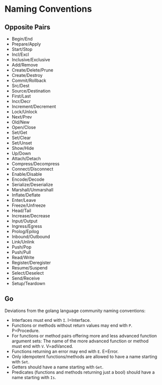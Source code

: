 # Naming Conventions

## Opposite Pairs
* Begin/End
* Prepare/Apply
* Start/Stop
* Incl/Excl
* Inclusive/Exclusive
* Add/Remove
* Create/Delete/Prune
* Create/Destroy
* Commit/Rollback
* Src/Dest
* Source/Destination
* First/Last
* Incr/Decr
* Increment/Decrement
* Lock/Unlock
* Next/Prev
* Old/New
* Open/Close
* Set/Get
* Set/Clear
* Set/Unset
* Show/Hide
* Up/Down
* Attach/Detach
* Compress/Decompress
* Connect/Disconnect
* Enable/Disable
* Encode/Decode
* Serialize/Deserialize
* Marshall/Unmarshall
* Inflate/Deflate
* Enter/Leave
* Freeze/Unfreeze
* Head/Tail
* Increase/Decrease
* Input/Output
* Ingress/Egress
* Prolog/Epilog
* Inbound/Outbound
* Link/Unlink
* Push/Pop
* Push/Pull
* Read/Write
* Register/Deregister
* Resume/Suspend
* Select/Deselect
* Send/Receive
* Setup/Teardown

## Go
Deviations from the golang language community naming conventions:
* Interfaces must end with `I`. I=Interface.
* Functions or methods without return values may end with `P`. P=Procedure.
* For functions or method pairs offering more and less advanced function argument sets: The name of the more advanced function or method must end with `V`. V=adVanced.
* Functions returning an error may end with `E`. E=Error.
* Only idempotent functions/methods are allowed to have a name starting with `Set`.
* Getters should have a name starting with `Get`.
* Predicates (functions and methods returning just a bool) should have a name starting with `Is`.
